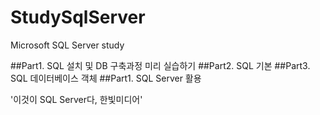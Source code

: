 # StudySqlServer
Microsoft SQL Server study

##Part1. SQL 설치 및 DB 구축과정 미리 실습하기
##Part2. SQL 기본
##Part3. SQL 데이터베이스 객체
##Part1. SQL Server 활용

'이것이 SQL Server다, 한빛미디어'
